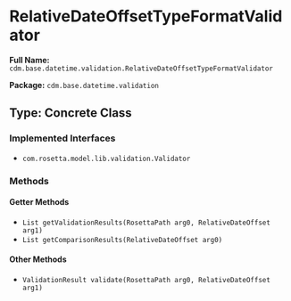 # RelativeDateOffsetTypeFormatValidator

**Full Name:** `cdm.base.datetime.validation.RelativeDateOffsetTypeFormatValidator`

**Package:** `cdm.base.datetime.validation`

## Type: Concrete Class

### Implemented Interfaces

- `com.rosetta.model.lib.validation.Validator`

### Methods

#### Getter Methods

- `List getValidationResults(RosettaPath arg0, RelativeDateOffset arg1)`
- `List getComparisonResults(RelativeDateOffset arg0)`

#### Other Methods

- `ValidationResult validate(RosettaPath arg0, RelativeDateOffset arg1)`

